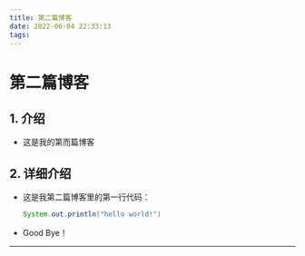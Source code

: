 ```yaml
---
title: 第二篇博客
date: 2022-06-04 22:33:13
tags:
---
```


# 第二篇博客

## 1. 介绍

* 这是我的第而篇博客

## 2. 详细介绍

* 这是我第二篇博客里的第一行代码：

  ```java
  System.out.println("hello world!")
  ```

* Good Bye！

---
